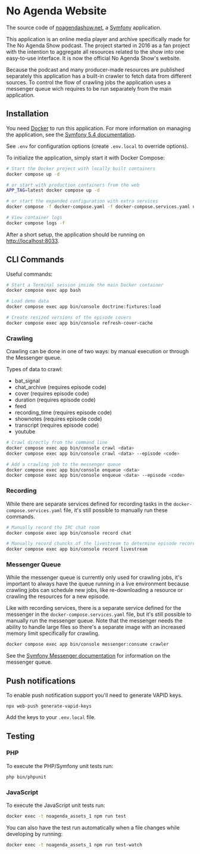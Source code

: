 # No Agenda Website

The source code of [noagendashow.net](https://www.noagendashow.net),
a [Symfony](https://symfony.com/) application.

This application is an online media player and archive specifically made for
The No Agenda Show podcast. The project started in 2016 as a fan project with
the intention to aggregate all resources related to the show into one
easy-to-use interface. It is now the official No Agenda Show's website.

Because the podcast and many producer-made resources are published separately
this application has a built-in crawler to fetch data from different sources.
To control the flow of crawling jobs the application uses a messenger queue
wich requires to be run separately from the main application.

## Installation

You need [Docker](https://www.docker.com/) to run this application. For more
information on managing the application, see the [Symfony 5.4 documentation](https://symfony.com/doc/5.4/index.html).

See `.env` for configuration options (create `.env.local` to override options).

To initialize the application, simply start it with Docker Compose:

```bash
# Start the Docker project with locally built containers
docker compose up -d

# or start with production containers from the web
APP_TAG=latest docker compose up -d

# or start the expanded configuration with extra services
docker compose -f docker-compose.yaml -f docker-compose.services.yaml up -d

# View container logs
docker compose logs -f
```

After a short setup, the application should be running on [http://localhost:8033](http://localhost:8033).

## CLI Commands

Useful commands:

```bash
# Start a Terminal session inside the main Docker container
docker compose exec app bash

# Load demo data
docker compose exec app bin/console doctrine:fixtures:load

# Create resized versions of the episode covers
docker compose exec app bin/console refresh-cover-cache
```

### Crawling

Crawling can be done in one of two ways: by manual execution or through the
Messenger queue.

Types of data to crawl:
* bat_signal
* chat_archive (requires episode code)
* cover (requires episode code)
* duration (requires episode code)
* feed
* recording_time (requires episode code)
* shownotes (requires episode code)
* transcript (requires episode code)
* youtube

```bash
# Crawl directly from the command line
docker compose exec app bin/console crawl <data>
docker compose exec app bin/console crawl <data> --episode <code>

# Add a crawling job to the messenger queue
docker compose exec app bin/console enqueue <data>
docker compose exec app bin/console enqueue <data> --episode <code>
```

### Recording

While there are separate services defined for recording tasks in the `docker-compose.services.yaml`
file, it's still possible to manually run these commands.

```bash
# Manually record the IRC chat room
docker compose exec app bin/console record chat

# Manually record chuncks of the livestream to determine episode recording times
docker compose exec app bin/console record livestream
```

### Messenger Queue

While the messenger queue is currently only used for crawling jobs, it's
important to always have the queue running in a live environment because
crawling jobs can schedule new jobs, like re-downloading a resource or
crawling the resources for a new episode.

Like with recording services, there is a separate service defined for the
messenger in the `docker-compose.services.yaml` file, but it's still possible
to manually run the messenger queue. Note that the messenger needs the ability
to handle large files so there's a separate image with an increased memory
limit specifically for crawling.

```bash
docker compose exec app bin/console messenger:consume crawler
```

See the [Symfony Messenger documentation](https://symfony.com/doc/4.4/messenger.html)
for information on the messenger queue.

## Push notifications

To enable push notification support you'll need to generate VAPID keys.

```shell
npx web-push generate-vapid-keys
```

Add the keys to your `.env.local` file.

## Testing

### PHP

To execute the PHP/Symfony unit tests run:
```bash
php bin/phpunit
```

### JavaScript

To execute the JavaScript unit tests run:
```bash
docker exec -t noagenda_assets_1 npm run test
```

You can also have the test run automatically when a file changes while developing by running:
```bash
docker exec -t noagenda_assets_1 npm run test-watch
```
